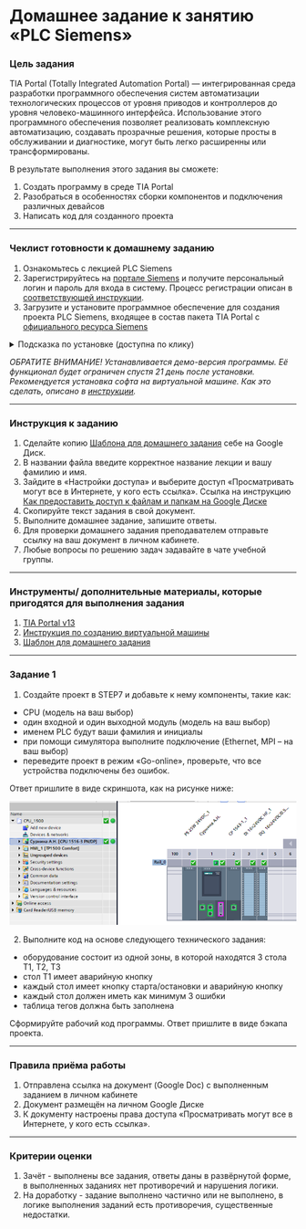 # Домашнее задание к занятию «PLC Siemens»

### Цель задания

TIA Portal (Totally Integrated Automation Portal) — интегрированная среда разработки программного обеспечения систем автоматизации технологических процессов от уровня приводов и контроллеров до уровня человеко-машинного интерфейса. Использование этого программного обеспечения позволяет реализовать комплексную автоматизацию, создавать прозрачные решения, которые просты в обслуживании и диагностике, могут быть легко расширенны или трансформированы.

В результате выполнения этого задания вы сможете: 

1. Создать программу в среде TIA Portal
2. Разобраться в особенностях сборки компонентов и подключения различных девайсов
3. Написать код для созданного проекта

------

### Чеклист готовности к домашнему заданию

1. Ознакомьтесь с лекцией PLC Siemens
2. Зарегистрируйтесь на [портале Siemens](https://mall.industry.siemens.com/goos/WelcomePage.aspx?regionUrl=/ru&language=ru) и получите персональный логин и пароль для входа в систему. Процесс регистрации описан в [соответствующей инструкции](https://docs.google.com/presentation/d/1RPHvCE2OxBbHRMWSAV2E-HxscZvR2nRIZVHCy8hvjJE/edit?usp=sharing).
3. Загрузите и установите программное обеспечение для создания проекта PLC Siemens, входящее в состав пакета TIA Portal с [официального ресурса Siemens](https://support.industry.siemens.com/cs/document/78793685/simatic-step-7-(tia-portal)-v13-trial-download?dti=0&lc=en-DE)
<details>
  <summary> Подсказка по установке (доступна по клику)</summary>
  
  
1. Скачайте все файлы по [ссылке](https://support.industry.siemens.com/cs/document/109745155/simatic-step-7-including-plcsim-v13-sp2-trial-download?dti=0&lc=en-DE) в две отдельные папки:
  - STEP 7 Professional V13 SP2 (DVD 1, DVD 2, SHA-256 checksum)
  ![image](https://github.com/netology-code/phd-homeworks/blob/main/6.6/Step7_1.png)
  - SIMATIC STEP 7 PLCSIM V13 SP2 for STEP 7 Basic and STEP 7 Professional (включая SHA-256 checksum)
    ![image](https://github.com/netology-code/phd-homeworks/blob/main/6.6/Step7_2.png)
2. Запустите установочный файл SIMATIC_STEP_7_Professional_V13_SP2_Upd4.exe, пройдите стандартную процедуру установки.
3. Запустите установочный файл SIMATIC_S7_PLCSIM_V13_SP2.exe, пройдите стандартную процедуру установки.

**Подсказка по распаковке архиватором WinRAR:**

Если скачанный дистрибутив TIA Portal содержит некоторые файлы с расширением 001, это вызовет проблему при распаковке данных.

Это происходит, потому что некоторые версии архиватора WinRAR, установленные на ПК, ассоциируют файлы с именем 001, как файлы с расширением .rar.

Для решения проблемы можно убрать ассоциацию:

1. Найдите архиватор WinRAR, имеющий окончание 001.
2. Откройте его двойным кликом, далее выбирайте Установка ⇒ Интеграция.
3. В окне слева будет перечень форматов, которые по умолчанию ассоциируются с WinRAR.
4. Уберите галочку с формата 001, нажмите ОК и перезагрузите ПК.

Скрин с действиями дан ниже:
 ![image](https://github.com/netology-code/scada-4-homeworks/blob/scada-7/WinRAR.png)

-----
  
</details>
  
*ОБРАТИТЕ ВНИМАНИЕ! Устанавливается демо-версия программы. Её функционал будет ограничен спустя 21 день после установки. Рекомендуется установка софта на виртуальной машине. Как это сделать, описано в [инструкции](https://docs.google.com/presentation/d/1psnSlotXT7cr8ECnaZaTCDLnIyYOGUzCArLeydeRztY/edit?usp=sharing).*

------

### Инструкция к заданию

1. Сделайте копию [Шаблона для домашнего задания](https://docs.google.com/document/d/1gcWwUbx4j998PJS9roM0o63ZszEIejj7Jj4mrnrBr18/edit?usp=sharing) себе на Google Диск.
2. В названии файла введите корректное название лекции и вашу фамилию и имя.
3. Зайдите в «Настройки доступа» и выберите доступ «Просматривать могут все в Интернете, у кого есть ссылка». Ссылка на инструкцию [Как предоставить доступ к файлам и папкам на Google Диске](https://support.google.com/docs/answer/2494822?hl=ru&co=GENIE.Platform%3DDesktop)
4. Скопируйте текст задания в свой документ.
5. Выполните домашнее задание, запишите ответы.
6. Для проверки домашнего задания преподавателем отправьте ссылку на ваш документ в личном кабинете.
7. Любые вопросы по решению задач задавайте в чате учебной группы.

------

### Инструменты/ дополнительные материалы, которые пригодятся для выполнения задания

1. [TIA Portal v13](https://support.industry.siemens.com/cs/document/78793685/simatic-step-7-(tia-portal)-v13-trial-download?dti=0&lc=en-DE)
2. [Инструкция по созданию виртуальной машины](https://docs.google.com/presentation/d/1psnSlotXT7cr8ECnaZaTCDLnIyYOGUzCArLeydeRztY/edit?usp=sharing)
3. [Шаблон для домашнего задания](https://docs.google.com/document/d/1gcWwUbx4j998PJS9roM0o63ZszEIejj7Jj4mrnrBr18/edit?usp=sharing)

------

### Задание 1

1. Создайте проект в STEP7 и добавьте к нему компоненты, такие как:
- CPU (модель на ваш выбор)
- один входной и один выходной модуль (модель на ваш выбор)
- именем PLC будут ваши фамилия и инициалы
- при помощи симулятора выполните подключение (Ethernet, MPI – на ваш выбор)
- переведите проект в режим «Go-online», проверьте, что все устройства подключены без ошибок.

Ответ пришлите в виде скриншота, как на рисунке ниже:

![image](https://github.com/netology-code/phd-homeworks/blob/main/6.6/%D0%A0%D0%B8%D1%81%D1%83%D0%BD%D0%BE%D0%BA%202.png)

2. Выполните код на основе следующего технического задания:
- оборудование состоит из одной зоны, в которой находятся 3 стола T1, T2, T3
- стол T1 имеет аварийную кнопку
- каждый стол имеет кнопку старта/остановки и аварийную кнопку
- каждый стол должен иметь как минимум 3 ошибки
- таблица тегов должна быть заполнена

Сформируйте рабочий код программы. Ответ пришлите в виде бэкапа проекта.

------

### Правила приёма работы

1. Отправлена ссылка на документ (Google Doc) с выполненным заданием в личном кабинете
2. Документ размещён на личном Google Диске
3. К документу настроены права доступа «Просматривать могут все в Интернете, у кого есть ссылка».

------

### Критерии оценки

1. Зачёт - выполнены все задания, ответы даны в развёрнутой форме, в выполненных заданиях нет противоречий и нарушения логики.
2. На доработку - задание выполнено частично или не выполнено, в логике выполнения заданий есть противоречия, существенные недостатки.
